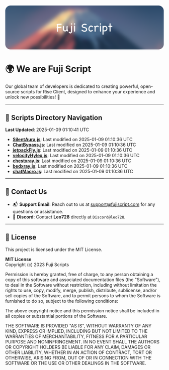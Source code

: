 ![Banner](.github/b.webp)

# 🌍 **We are Fuji Script**

Our global team of developers is dedicated to creating powerful, open-source scripts for Rise Client, designed to enhance your experience and unlock new possibilities! 🌟

---
<!-- SCRIPTS_NAVIGATION_START -->
## 📂 **Scripts Directory Navigation**

**Last Updated**: 2025-01-09 01:10:41 UTC

- **[SilentAura.js](scripts/SilentAura.js)**: Last modified on 2025-01-09 01:10:36 UTC
- **[ChatBypass.js](scripts/ChatBypass.js)**: Last modified on 2025-01-09 01:10:36 UTC
- **[jetpackFly.js](scripts/jetpackFly.js)**: Last modified on 2025-01-09 01:10:36 UTC
- **[velocityHylex.js](scripts/velocityHylex.js)**: Last modified on 2025-01-09 01:10:36 UTC
- **[chestxray.js](scripts/chestxray.js)**: Last modified on 2025-01-09 01:10:36 UTC
- **[bedxray.js](scripts/bedxray.js)**: Last modified on 2025-01-09 01:10:36 UTC
- **[chatMacro.js](scripts/chatMacro.js)**: Last modified on 2025-01-09 01:10:36 UTC

<!-- SCRIPTS_NAVIGATION_END -->

---

## 💬 **Contact Us**  
- 📬 **Support Email**: Reach out to us at [support@fujiscript.com](mailto:support@fujiscript.com) for any questions or assistance.  
- 💬 **Discord**: Contact **Leo728** directly at `Discord@leo728`.

---

## 📜 **License**

This project is licensed under the MIT License.  

**MIT License**  
Copyright (c) 2023 Fuji Scripts  

Permission is hereby granted, free of charge, to any person obtaining a copy of this software and associated documentation files (the "Software"), to deal in the Software without restriction, including without limitation the rights to use, copy, modify, merge, publish, distribute, sublicense, and/or sell copies of the Software, and to permit persons to whom the Software is furnished to do so, subject to the following conditions:  

The above copyright notice and this permission notice shall be included in all copies or substantial portions of the Software.  

THE SOFTWARE IS PROVIDED "AS IS", WITHOUT WARRANTY OF ANY KIND, EXPRESS OR IMPLIED, INCLUDING BUT NOT LIMITED TO THE WARRANTIES OF MERCHANTABILITY, FITNESS FOR A PARTICULAR PURPOSE AND NONINFRINGEMENT. IN NO EVENT SHALL THE AUTHORS OR COPYRIGHT HOLDERS BE LIABLE FOR ANY CLAIM, DAMAGES OR OTHER LIABILITY, WHETHER IN AN ACTION OF CONTRACT, TORT OR OTHERWISE, ARISING FROM, OUT OF OR IN CONNECTION WITH THE SOFTWARE OR THE USE OR OTHER DEALINGS IN THE SOFTWARE.  
